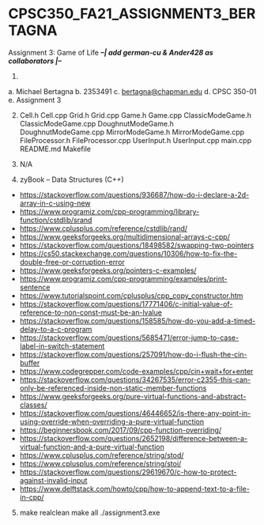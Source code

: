 # CPSC350_FA21_ASSIGNMENT3_BERTAGNA
Assignment 3: Game of Life
***–| add german-cu & Ander428 as collaborators |–***

1)
a. Michael Bertagna
b. 2353491
c. bertagna@chapman.edu
d. CPSC 350-01
e. Assignment 3

2) Cell.h
   Cell.cpp
   Grid.h
   Grid.cpp
   Game.h
   Game.cpp
   ClassicModeGame.h
   ClassicModeGame.cpp
   DoughnutModeGame.h
   DoughnutModeGame.cpp
   MirrorModeGame.h
   MirrorModeGame.cpp
   FileProcessor.h
   FileProcessor.cpp
   UserInput.h
   UserInput.cpp
   main.cpp
   README.md
   Makefile

3) N/A

4) zyBook – Data Structures (C++)
- https://stackoverflow.com/questions/936687/how-do-i-declare-a-2d-array-in-c-using-new
- https://www.programiz.com/cpp-programming/library-function/cstdlib/srand
- https://www.cplusplus.com/reference/cstdlib/rand/
- https://www.geeksforgeeks.org/multidimensional-arrays-c-cpp/
- https://stackoverflow.com/questions/18498582/swapping-two-pointers
- https://cs50.stackexchange.com/questions/10306/how-to-fix-the-double-free-or-corruption-error
- https://www.geeksforgeeks.org/pointers-c-examples/
- https://www.programiz.com/cpp-programming/examples/print-sentence
- https://www.tutorialspoint.com/cplusplus/cpp_copy_constructor.htm
- https://stackoverflow.com/questions/17771406/c-initial-value-of-reference-to-non-const-must-be-an-lvalue
- https://stackoverflow.com/questions/158585/how-do-you-add-a-timed-delay-to-a-c-program
- https://stackoverflow.com/questions/5685471/error-jump-to-case-label-in-switch-statement
- https://stackoverflow.com/questions/257091/how-do-i-flush-the-cin-buffer
- https://www.codegrepper.com/code-examples/cpp/cin+wait+for+enter
- https://stackoverflow.com/questions/34267535/error-c2355-this-can-only-be-referenced-inside-non-static-member-functions
- https://www.geeksforgeeks.org/pure-virtual-functions-and-abstract-classes/
- https://stackoverflow.com/questions/46446652/is-there-any-point-in-using-override-when-overriding-a-pure-virtual-function
- https://beginnersbook.com/2017/09/cpp-function-overriding/
- https://stackoverflow.com/questions/2652198/difference-between-a-virtual-function-and-a-pure-virtual-function
- https://www.cplusplus.com/reference/string/stod/
- https://www.cplusplus.com/reference/string/stoi/
- https://stackoverflow.com/questions/29619670/c-how-to-protect-against-invalid-input
- https://www.delftstack.com/howto/cpp/how-to-append-text-to-a-file-in-cpp/

5) make realclean
   make all
   ./assignment3.exe
